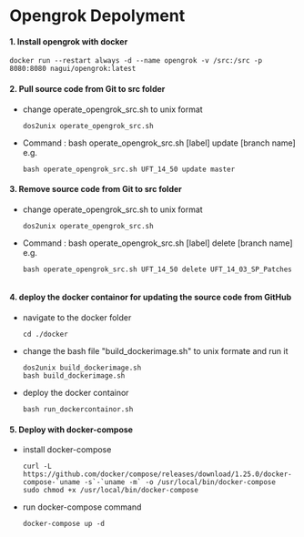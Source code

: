 # Opengrok Depolyment

#### 1. Install opengrok with docker
    
	docker run --restart always -d --name opengrok -v /src:/src -p 8080:8080 nagui/opengrok:latest
	

#### 2. Pull source code from Git to src folder

- change operate_opengrok_src.sh to unix format

    ```
    dos2unix operate_opengrok_src.sh
    ```

- Command : bash operate_opengrok_src.sh [label] update [branch name]
    e.g.

    ```
	bash operate_opengrok_src.sh UFT_14_50 update master
    ```	

#### 3. Remove source code from Git to src folder
    
- change operate_opengrok_src.sh to unix format

    ```
    dos2unix operate_opengrok_src.sh
    ```

- Command : bash operate_opengrok_src.sh [label] delete [branch name]
    e.g.

    ```
	bash operate_opengrok_src.sh UFT_14_50 delete UFT_14_03_SP_Patches


#### 4. deploy the docker containor for updating the source code from GitHub

- navigate to the docker folder

    ```
    cd ./docker
    ```

- change the bash file "build_dockerimage.sh" to unix formate and run it

    ```
    dos2unix build_dockerimage.sh
    bash build_dockerimage.sh
    ```

- deploy the docker containor

    ```
    bash run_dockercontainor.sh
    ```

#### 5. Deploy with docker-compose

- install docker-compose

    ```
    curl -L https://github.com/docker/compose/releases/download/1.25.0/docker-compose-`uname -s`-`uname -m` -o /usr/local/bin/docker-compose
    sudo chmod +x /usr/local/bin/docker-compose
    ```

- run docker-compose command

    ```
    docker-compose up -d
    ```


